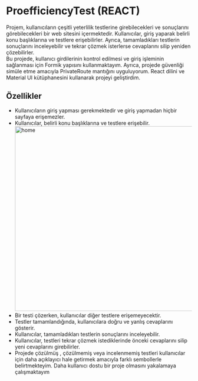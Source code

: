 # ProefficiencyTest (REACT)
Projem, kullanıcıların çeşitli yeterlilik testlerine girebilecekleri ve sonuçlarını görebilecekleri bir web sitesini içermektedir. Kullanıcılar, giriş yaparak belirli konu başlıklarına ve testlere erişebilirler. Ayrıca, tamamladıkları testlerin sonuçlarını inceleyebilir ve tekrar çözmek isterlerse cevaplarını silip yeniden çözebilirler.  
Bu projede, kullanıcı girdilerinin kontrol edilmesi ve giriş işleminin sağlanması için Formik yapısını kullanmaktayım. Ayrıca, projede güvenliği simüle etme amacıyla PrivateRoute mantığını uyguluyorum. React dilini ve Material UI kütüphanesini kullanarak projeyi geliştirdim.

## Özellikler
- Kullanıcıların giriş yapması gerekmektedir ve giriş yapmadan hiçbir sayfaya erişemezler.
- Kullanıcılar, belirli konu başlıklarına ve testlere erişebilir.  
  <img width="500" alt="home" src="https://github.com/uekrem/ProefficiencyTest/assets/110349452/b18a2ccf-2c4a-415b-bf60-a1fd8c95ba6a">  
- Bir testi çözerken, kullanıcılar diğer testlere erişemeyecektir.
- Testler tamamlandığında, kullanıcılara doğru ve yanlış cevaplarını gösterir.
- Kullanıcılar, tamamladıkları testlerin sonuçlarını inceleyebilir.
- Kullanıcılar, testleri tekrar çözmek istediklerinde önceki cevaplarını silip yeni cevaplarını girebilirler.
- Projede çözülmüş , çözülmemiş veya incelenmemiş testleri kullanıcılar için daha açıklayıcı hale getirmek amacıyla farklı sembollerle belirtmekteyim. Daha kullanıcı dostu bir proje olmasını yakalamaya çalışmaktayım
